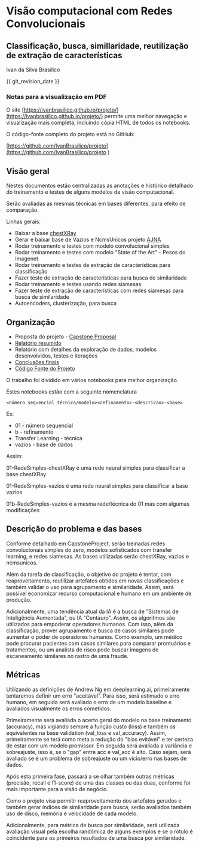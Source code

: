 # Visão computacional com Redes Convolucionais
 
## Classificação, busca, simillaridade, reutilização de extração de características


Ivan da Silva Brasílico

{{ git_revision_date }}
 
### **Notas para a visualização em PDF** 

O site [https://ivanbrasilico.github.io/projeto/](https://ivanbrasilico.github.io/projeto/) permite uma
melhor navegação e visualização mais completa, incluindo cópia HTML de todos os notebooks.
 
O código-fonte completo do projeto está no GitHub:

[https://github.com/IvanBrasilico/projeto](https://github.com/IvanBrasilico/projeto ) 


## Visão geral


Nestes documentos estão centralizadas as anotações e histórico detalhado do treinamento e testes
de alguns modelos de visão computacional.

Serão avaliadas as mesmas técnicas em bases diferentes, para efeito de comparação. 

Linhas gerais:

* Baixar a base <a href="https://www.kaggle.com/paultimothymooney/chest-xray-pneumonia" target="_blank">chestXRay</a> 
* Gerar e baixar base de Vazios e NcmsUnicos projeto <a href="https://ivanbrasilico.github.io/ajna_docs">AJNA</a> 
* Rodar treinamento e testes com modelo convolucional simples
* Rodar treinamento e testes com modelo "State of the Art" - Pesos do Imagenet
* Rodar treinamento e testes de extração de características para classificação
* Fazer teste de extração de características para busca de similaridade
* Rodar treinamento e testes usando redes siamesas
* Fazer teste de extração de características com redes siamesas para busca de similaridade
* Autoencoders, clusterização,  para busca


## Organização

* Proposta do projeto - <a href="../html/CapstoneProject.html" target="_blank">Capstone Proposal</a>
* [Relatório resumido](resumo.md)
* Relatório com detalhes da exploração de dados, modelos desenvolvidos, testes e iterações 
* [Conclusões finais](conclusao.md)
* <a href="https://github.com/IvanBrasilico/projeto" target="_blank">Código Fonte do Projeto</a>

O trabalho foi dividido em vários notebooks para melhor organização.

Estes notebooks estão com a seguinte nomenclatura

```
<número sequencial técnica/modelo><refinamento>-<descricao>-<base>
```

Ex: 

* 01 - número sequencial
* b - refinamento
* Transfer Learning - técnica
* vazios - base de dados

Assim:

01-RedeSimples-chestXRay é uma rede neural simples para classificar a base chestXRay

01-RedeSimples-vazios é uma rede neural simples para classificar a base vazios

01b-RedeSimples-vazios é a mesma rede/técnica do 01 mas com algumas modificações

## Descrição do problema e das bases

Conforme detalhado em CapstoneProject, serão treinadas redes convolucionais simples do zero, modelos 
sofisticados com transfer learning, e redes siamesas. As bases utilizadas serão chestXRay, vazios e ncmsunicos.

Além da tarefa de classificação, o objetivo do projeto é tentar, com reaproveitamento, reutilizar artefatos obtidos em 
novas classificações e também validar o uso para agrupamento e similaridade. Assim, será possível economizar recurso
computacional e humano em um ambiente de produção.

Adicionalmente, uma tendência atual da IA é a busca de "Sistemas de Inteligência Aumentada", ou IA "Centauro".
Assim, os algoritmos são utilizados para empoderar operadores humanos. Com isso, além da classificação, prover agrupamento
e busca de casos similares pode aumentar o poder de operadores humanos. Como exemplo, um médico pode procurar pacientes com
casos similares para comparar prontuários e tratamentos, ou um analista de risco pode buscar imagens de escaneamento similares
no rastro de uma fraude.

## Métricas

Utilizando as definições de Andrew Ng em deeplearning.ai, primeiramente tentaremos definir um erro "aceitável". Para isso,
será estimado o erro humano, em seguida será avaliado o erro de um modelo baseline e avaliados visualmente os erros cometidos.
 
Primeiramente será avaliada o acerto geral do modelo na base treinamento (accuracy), mas vigiando sempre a função custo (loss)
e também os equivalentes na base validation (val_loss e val_accuracy). Assim, primeiramente se terá como meta a redução do
"bias evitável" e ter certeza de estar com um modelo promissor. Em seguida será avaliada a variância e sobreajuste, isso é,
se o "gap" entre acc e val_acc é alto. Caso sejam, será avaliado se é um problema de sobreajuste ou um vício/erro nas bases
de dados.

Após esta primeira fase, passará a se olhar também outras métricas (precisão, recall e f1-score) de uma das classes ou
 das duas, conforme for mais importante para a visão de negócio.

Como o projeto visa permitir reaproveitamento dos artefatos gerados e também gerar índices de similaridade para busca,
serão avaliados também uso de disco, memória e velocidade de cada modelo.

Adicionalmente, para métrica de busca por similaridade, será utilizada avaliação visual pela escolha randômica de alguns
exemplos e se o rótulo é coincidente para os primeiros resultados de uma busca por similaridade.    
